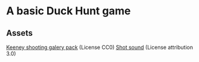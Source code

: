 # A basic Duck Hunt game

## Assets

[Keeney shooting galery pack](https://www.kenney.nl/assets/shooting-gallery) (License CC0)
[Shot sound](http://soundbible.com/1547-M1-Garand-Single.html) (License attribution 3.0)
